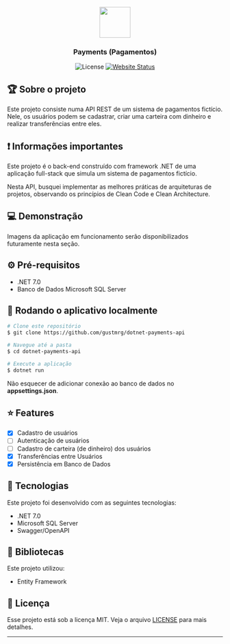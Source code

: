 <p align="center">
	<img src="https://cdn.jsdelivr.net/gh/devicons/devicon/icons/dotnetcore/dotnetcore-original.svg" width="72" height="72" />           
</p>

<h3 align="center">
  Payments (Pagamentos)
</h3>


<div align="center">
	<img alt="License" src="https://img.shields.io/github/license/gustmrg/dotnet-payments-api?color=brightgreen" />
	<a href="https://dotnet-payments.azurewebsites.net/swagger/index.html" target="_blank"><img alt="Website Status" src="https://img.shields.io/website?down_color=red&down_message=offline&up_color=lightgreen&up_message=online&url=https%3A%2F%2Fdotnet-payments.azurewebsites.net%2Fswagger%2Findex.html
" /></a>
</div>


## :trophy: Sobre o projeto

<p>Este projeto consiste numa API REST de um sistema de pagamentos fictício. Nele, os usuários podem se cadastrar, criar uma carteira com dinheiro e realizar transferências entre eles.
</p>

## :exclamation: Informações importantes

<p>Este projeto é o back-end construído com framework .NET de uma aplicação full-stack que simula um sistema de pagamentos fictício. </p>

<p>Nesta API, busquei implementar as melhores práticas de arquiteturas de projetos, observando os princípios de Clean Code e Clean Architecture.</p>

## :computer: Demonstração

<p>Imagens da aplicação em funcionamento serão disponibilizados futuramente nesta seção. </p>

## :gear: Pré-requisitos

- .NET 7.0 
- Banco de Dados Microsoft SQL Server 


## :file_folder: Rodando o aplicativo localmente

```bash
# Clone este repositório
$ git clone https://github.com/gustmrg/dotnet-payments-api

# Navegue até a pasta
$ cd dotnet-payments-api

# Execute a aplicação
$ dotnet run
```

Não esquecer de adicionar conexão ao banco de dados no <b>appsettings.json</b>.

## :star: Features

- [x] Cadastro de usuários
- [ ] Autenticação de usuários
- [ ] Cadastro de carteira (de dinheiro) dos usuários
- [x] Transferências entre Usuários
- [x] Persistência em Banco de Dados

## :rocket: Tecnologias

Este projeto foi desenvolvido com as seguintes tecnologias:

- .NET 7.0
- Microsoft SQL Server
- Swagger/OpenAPI

## :blue_book: Bibliotecas

Este projeto utilizou:

- Entity Framework

## :page_with_curl: Licença

Esse projeto está sob a licença MIT. Veja o arquivo [LICENSE](LICENSE.md) para mais detalhes.

---
